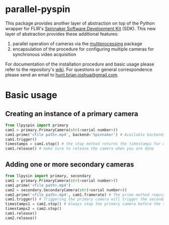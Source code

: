 # parallel-pyspin #
This package provides another layer of abstraction on top of the Python wrapper for FLIR's [Spinnaker Software Development Kit](https://www.flir.com/products/spinnaker-sdk/) (SDK). This new layer of abstraction provides these additional features:

1. parallel operation of cameras via the [multiprocessing](https://docs.python.org/2/library/multiprocessing.html) package
2. encapsulation of the procedure for configuring multiple cameras for synchronous video acquisition

For documentation of the installation procedure and basic usage please refer to the repository's [wiki](https://github.com/jbhunt/parallel-pyspin/wiki). For questions or general correspondence please send an email to hunt.brian.joshua@gmail.com.

# Basic usage #
## Creating an instance of a primary camera ##
```Python
from llpyspin import primary
cam1 = primary.PrimaryCamera(str(<serial number>))
cam1.prime('<file path>.mp4', backend='Spinnaker') # Available backends for video writing include OpenCV, Spinnaker, and FFmpeg
cam1.trigger()
timestamps = cam1.stop() # the stop method returns the timestamps for each frame (in milliseconds)
cam1.release() # make sure to release the camera when you are done
```

## Adding one or more secondary cameras ##
```Python
from llpysin import primary, secondary
cam1 = primary.PrimaryCamera(str(<serial number>))
cam1.prime('<file path>.mp4')
cam2 = secondary.SecondaryCamera(str(<serial number>))
cam2.prime('<file path>.mp4', cam1.framerate) # The prime method requires the framerate of the primary camera as an argument
cam1.trigger() # Triggering the primary camera will trigger the secondary camera
timestamps1 = cam1.stop() # Always stop the primary camera before the secondary camera
timestamps2 = cam2.stop()
cam1.release()
cam2.release()
```
